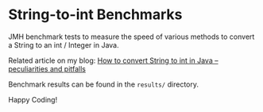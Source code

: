 # String-to-int Benchmarks

JMH benchmark tests to measure the speed of various methods to convert a String to an int / Integer in Java.

Related article on my blog: [How to convert String to int in Java – peculiarities and pitfalls](https://www.happycoders.eu/java/convert-string-to-int-peculiarities-pitfalls/)

Benchmark results can be found in the `results/` directory.

Happy Coding!
